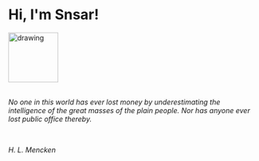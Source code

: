 <h1>Hi, I'm Snsar!</h1> <img src="https://acegif.com/wp-content/uploads/2021/4fh5wi/pepefrg-21.gif" alt="drawing"  height = "100"/> <br> <br> <p><i>No one in this world has ever lost money by underestimating the intelligence of the great masses of the plain people. Nor has anyone ever lost public office thereby.</i></p> <br> <p><i>H. L. Mencken</i></p>